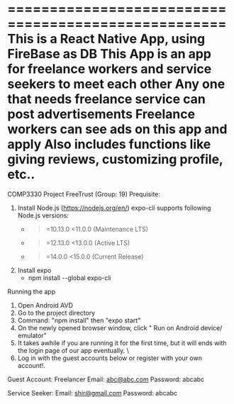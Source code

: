 
====================================================
This is a React Native App, using FireBase as DB
This App is an app for freelance workers and service seekers to meet each other
Any one that needs freelance service can post advertisements
Freelance workers can see ads on this app and apply
Also includes functions like giving reviews, customizing profile, etc..
====================================================

COMP3330 Project FreeTrust (Group: 19)
Prequisite:
1. Install Node.js (https://nodejs.org/en/)
    expo-cli supports following Node.js versions:
    * >=10.13.0 <11.0.0 (Maintenance LTS)
    * >=12.13.0 <13.0.0 (Active LTS)
    * >=14.0.0  <15.0.0 (Current Release)
2. Install expo 
    - npm install --global expo-cli
    
Running the app 
1. Open Android AVD
2. Go to the project directory
3.  Command: "npm install" then "expo start"
4. On the newly opened browser window, click " Run on Android device/ emulator"
5. It takes awhile if you are running it for the first time, but it will ends with the login page of our app eventually. \
6. Log in with the guest accounts below or register with your own account!. 

Guest Account:
Freelancer
Email: abc@abc.com
Password: abcabc

Service Seeker:
Email: shir@gmail.com
Password: abcabc




